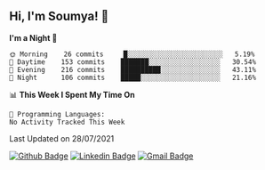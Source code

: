 ## Hi, I'm Soumya! 👋

<!--START_SECTION:waka-->
**I'm a Night 🦉** 

```text
🌞 Morning    26 commits     █░░░░░░░░░░░░░░░░░░░░░░░░   5.19% 
🌆 Daytime    153 commits    ███████░░░░░░░░░░░░░░░░░░   30.54% 
🌃 Evening    216 commits    ██████████░░░░░░░░░░░░░░░   43.11% 
🌙 Night      106 commits    █████░░░░░░░░░░░░░░░░░░░░   21.16%

```


📊 **This Week I Spent My Time On** 

```text
💬 Programming Languages: 
No Activity Tracked This Week

```


 Last Updated on 28/07/2021
<!--END_SECTION:waka-->

[![Github Badge](https://img.shields.io/badge/-rubyruins-grey?style=for-the-badge&logo=github&logoColor=white&link=https://github.com/rubyruins/)](https://www.github.com/rubyruins/) 
[![Linkedin Badge](https://img.shields.io/badge/-Soumya%20Parekh-0072b1?style=for-the-badge&logo=Linkedin&logoColor=white&link=https://www.linkedin.com/in/Soumya-Parekh/)](https://www.linkedin.com/in/Soumya-Parekh/) 
[![Gmail Badge](https://img.shields.io/badge/-soumya.parekh@somaiya.edu-c14438?style=for-the-badge&logo=Gmail&logoColor=white&link=mailto:soumya.parekh@somaiya.edu)](mailto:soumya.parekh@somaiya.edu) 
